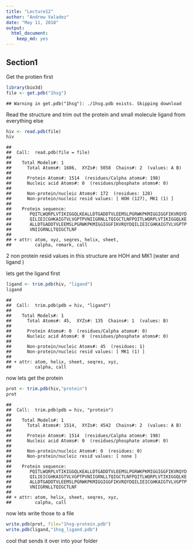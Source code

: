 ```yaml
---
title: "Lecture12"
author: "Andrew Valadez"
date: "May 11, 2018"
output: 
  html_document: 
    keep_md: yes
---
```




## Section1

Get the protien first 

```r
library(bio3d)
file <- get.pdb("1hsg")
```

```
## Warning in get.pdb("1hsg"): ./1hsg.pdb exists. Skipping download
```

Read the structure and trim out the protein and small molecule ligand from everything else 


```r
hiv <- read.pdb(file)
hiv
```

```
## 
##  Call:  read.pdb(file = file)
## 
##    Total Models#: 1
##      Total Atoms#: 1686,  XYZs#: 5058  Chains#: 2  (values: A B)
## 
##      Protein Atoms#: 1514  (residues/Calpha atoms#: 198)
##      Nucleic acid Atoms#: 0  (residues/phosphate atoms#: 0)
## 
##      Non-protein/nucleic Atoms#: 172  (residues: 128)
##      Non-protein/nucleic resid values: [ HOH (127), MK1 (1) ]
## 
##    Protein sequence:
##       PQITLWQRPLVTIKIGGQLKEALLDTGADDTVLEEMSLPGRWKPKMIGGIGGFIKVRQYD
##       QILIEICGHKAIGTVLVGPTPVNIIGRNLLTQIGCTLNFPQITLWQRPLVTIKIGGQLKE
##       ALLDTGADDTVLEEMSLPGRWKPKMIGGIGGFIKVRQYDQILIEICGHKAIGTVLVGPTP
##       VNIIGRNLLTQIGCTLNF
## 
## + attr: atom, xyz, seqres, helix, sheet,
##         calpha, remark, call
```

2 non protein resid values in this structure are HOH and MK1 (water and ligand )

lets get the ligand first

```r
ligand <- trim.pdb(hiv, "ligand")
ligand
```

```
## 
##  Call:  trim.pdb(pdb = hiv, "ligand")
## 
##    Total Models#: 1
##      Total Atoms#: 45,  XYZs#: 135  Chains#: 1  (values: B)
## 
##      Protein Atoms#: 0  (residues/Calpha atoms#: 0)
##      Nucleic acid Atoms#: 0  (residues/phosphate atoms#: 0)
## 
##      Non-protein/nucleic Atoms#: 45  (residues: 1)
##      Non-protein/nucleic resid values: [ MK1 (1) ]
## 
## + attr: atom, helix, sheet, seqres, xyz,
##         calpha, call
```


now lets get the protein

```r
prot <- trim.pdb(hiv,"protein")
prot
```

```
## 
##  Call:  trim.pdb(pdb = hiv, "protein")
## 
##    Total Models#: 1
##      Total Atoms#: 1514,  XYZs#: 4542  Chains#: 2  (values: A B)
## 
##      Protein Atoms#: 1514  (residues/Calpha atoms#: 198)
##      Nucleic acid Atoms#: 0  (residues/phosphate atoms#: 0)
## 
##      Non-protein/nucleic Atoms#: 0  (residues: 0)
##      Non-protein/nucleic resid values: [ none ]
## 
##    Protein sequence:
##       PQITLWQRPLVTIKIGGQLKEALLDTGADDTVLEEMSLPGRWKPKMIGGIGGFIKVRQYD
##       QILIEICGHKAIGTVLVGPTPVNIIGRNLLTQIGCTLNFPQITLWQRPLVTIKIGGQLKE
##       ALLDTGADDTVLEEMSLPGRWKPKMIGGIGGFIKVRQYDQILIEICGHKAIGTVLVGPTP
##       VNIIGRNLLTQIGCTLNF
## 
## + attr: atom, helix, sheet, seqres, xyz,
##         calpha, call
```


now lets write those to a file

```r
write.pdb(prot, file="1hsg-protein.pdb")
write.pdb(ligand,"1hsg_ligand.pdb")
```

cool that sends it over into your folder 




